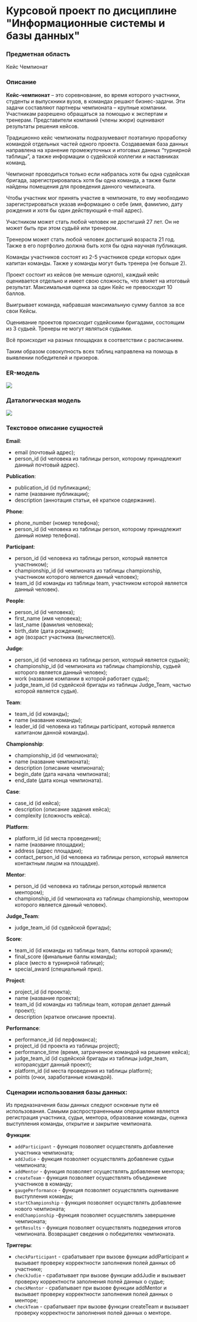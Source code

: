 # Курсовой проект по дисциплине "Информационные системы и базы данных"

### Предметная область

Кейс Чемпионат

### Описание

**Кейс-чемпионат** – это соревнование, во время которого участники, студенты и выпускники вузов, в командах решают бизнес-задачи. Эти задачи составляют партнеры чемпионата – крупные компании. Участникам разрешено обращаться за помощью к экспертам и тренерам. Представители компаний (члены жюри) оценивают результаты решения кейсов.

Традиционно кейс чемпионаты подразумевают поэтапную проработку командой отдельных частей одного проекта. Создаваемая база данных направлена на хранение промежуточных и итоговых данных “турнирной таблицы”, а также информации о судейской коллегии и наставниках команд.

Чемпионат проводиться только если набралась хотя бы одна судейская бригада, зарегистрировалась хотя бы одна команда, а также были найдены помещения для проведения данного чемпионата. 

Чтобы участник мог принять участие в чемпионате, то ему необходимо зарегистрироваться указав информацию о себе (имя, фамилию, дату рождения и хотя бы один действующий e-mail адрес).

Участником может стать любой человек не достигший 27 лет. Он не может быть при этом судьёй или тренером.

Тренером может стать любой человек достигший возраста 21 год. Также в его портфолио должна быть хотя бы одна научная публикация.

Команды участников состоят из 2-5 участников среди которых один капитан команды. Также у команды могут быть тренера (не больше 2).

Проект состоит из кейсов (не меньше одного), каждый кейс оценивается отдельно и имеет свою сложность, что влияет на итоговый результат. Максимальная оценка за один Кейс не превосходит 10 баллов. 

Выигрывает команда, набравшая максимальную сумму баллов за все свои Кейсы. 

Оценивание проектов происходит судейскими бригадами, состоящим из 3 судьей. Тренеры не могут являться судьями.

Всё происходит на разных площадках в соответствии с расписанием. 

Таким образом совокупность всех таблиц направлена на помощь в выявлении победителей и призеров.

### ER-модель

![](images/ER-ER_v1.png)

### Даталогическая модель

![](images/ER-diagram.png)

### Текстовое описание сущностей

**Email**:
* email (почтовый адрес);
* person_id (id человека из таблицы person, которому принадлежит данный почтовый адрес).

**Publication**:
* publication_id (id публикации);
* name (название публикации);
* description (аннотация статьи, её краткое содержание).

**Phone**:
* phone_number (номер телефона);
* person_id (id человека из таблицы person, которому принадлежит данный номер телефона).

**Participant**:
* person_id (id человека из таблицы person, который является участником);
* championship_id (id чемпионата из таблицы championship, участником которого является данный человек);
* team_id (id команды из таблицы team, участником которой является данный человек).

**People**:
* person_id (id человека);
* first_name (имя человека);
* last_name (фамилия человека);
* birth_date (дата рождения);
* age (возраст участника (вычисляется)).

**Judge**:
* person_id (id человека из таблицы person, который является судьей);
* championship_id (id чемпионата из таблицы championship, судьей которого является данный человек);
* work (название компании в которой работает судья);
* judge_team_id (id судейской бригады из таблицы Judge_Team, частью которой является судья).

**Team**:
* team_id (id команды);
* name (название команды);
* leader_id (id человека из таблицы participant, который является капитаном данной команды).

**Championship**:
* championship_id (id чемпионата);
* name (название чемпионата);
* description (описание чемпионата);
* begin_date (дата начала чемпионата);
* end_date (дата конца чемпионата).

**Case**:
* case_id (id кейса);
* description (описание задания кейса);
* complexity (сложность кейса).

**Platform**:
* platform_id (id места проведения);
* name (название площадки);
* address (адрес площадки);
* contact_person_id (id человека из таблицы person, который является контактным лицом на площадке).

**Mentor**:
* person_id (id человека из таблицы person,который является ментором);
* championship_id (id чемпионата из таблицы championship, ментором которого является данный человек).

**Judge_Team**:
* judge_team_id (id судейской бригады);

**Score**:
* team_id (id команды из таблицы team, баллы которой храним);
* final_score (финальные баллы команды);
* place (место в турнирной таблице);
* special_award (специальный приз).

**Project**:
* project_id (id проекта);
* name (название проекта);
* team_id (id команды из таблицы team, которая делает данный проект);
* description (краткое описание проекта).

**Performance**:
* performance_id (id перфоманса);
* project_id (id проекта из таблицы project);
* performance_time (время, затраченное командой на решение кейса);
* judge_team_id (id судейской бригады из таблицы judge_team, котораясудит данный проект);
* platform_id (id места проведения из таблицы platform);
* points (очки, заработанные командой).

### Сценарии использования базы данных:

Из предназначения базы данных следуют основные пути её использования. Самыми распространенными операциями является регистрация участника, судьи, ментора, образование команды, оценка выступления команды, открытие и закрытие чемпионата.

**Функции**:
* `addParticipant` - функция позволяет осуществлять добавление участника чемпионата;
* `addJudie` - функция позволяет осуществлять добавление судьи чемпионата;
* `addMentor` - функция позволяет осуществлять добавление ментора;
* `createTeam` - функция позволяет осуществлять объединение участников в команду;
* `gaugePerformance` - функция позволяет осуществлять оценивание выступления команды; 
* `startChampionship` - функция позволяет осуществлять добавление нового чемпионата;
* `endChampionship` -функция позволяет осуществлять завершение чемпионата;
* `getResults` - функция позволяет осуществлять подведения итогов чемпионата. Возвращает сведения о победителях чемпионата.

**Триггеры**:
* `checkParticipant` - срабатывает при вызове функции addParticipant и вызывает проверку корректности заполнения полей данных об участнике;
* `checkJudie` - срабатывает при вызове функции addJudie и вызывает проверку корректности заполнения полей данных о судье;
* `checkMentor` - срабатывает при вызове функции addMentor и вызывает проверку корректности заполнения полей данных о менторе;
* `checkTeam` - срабатывает при вызове функции createTeam и вызывает проверку корректности заполнения полей данных о менторе.
